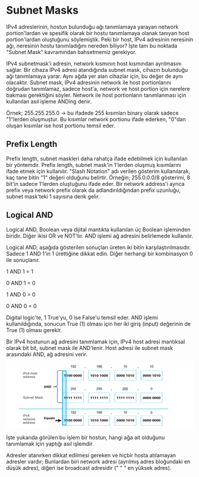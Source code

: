 # Subnet Masks

IPv4 adreslerinin, hostun bulunduğu ağı tanımlamaya yarayan network portion'lardan ve spesifik olarak bir hostu tanımlamaya olanak tanıyan host portion'lardan oluştuğunu söylemiştik. Peki bir host, IPv4 adresinin neresinin ağı, neresinin hostu tanımladığını nereden biliyor? İşte tam bu noktada "Subnet Mask" kavramından bahsetmemiz gerekiyor.

IPv4 subnetmask'i adresin, network kısmının host kısmından ayrılmasını sağlar. Bir cihaza IPv4 adresi atandığında subnet mask, cihazın bulunduğu ağı tanımlamaya yarar. Aynı ağda yer alan cihazlar için, bu değer de aynı olacaktır. Subnet mask, IPv4 adresinin network ile host portionlarını doğrudan tanımlamaz, sadece host'a, network ve host portion için nerelere bakması gerektiğini söyler. Network ile host portionların tanımlanması için kullanılan asıl işleme ANDing denir.

Örnek; 255.255.255.0 -> bu ifadede 255 kısımları binary olarak sadece "1"lerden oluşmuştur. Bu kısımlar network portionu ifade ederken, "0"dan oluşan kısımlar ise host portionu temsil eder.

## Prefix Length

Prefix length, subnet maskleri daha rahatça ifade edebilmek için kullanılan bir yöntemdir. Prefix length, subnet mask'in 1'lerden oluşmuş kısımlarını ifade etmek için kullanılır. "Slash Notation" adı verilen gösterim kullanılarak, kaç tane bitin "1" değeri olduğunu belirtir. Örneğin; 255.0.0.0/8 gösterimi, 8 bit'in sadece 1'lerden oluştuğunu ifade eder. Bir network address'i ayrıca prefix veya network prefix olarak da adlandırıldığından prefix uzunluğu, subnet mask'teki 1 sayısına denk gelir.

## Logical AND

Logical AND, Boolean veya dijital mantıkta kullanılan üç Boolean işleminden biridir. Diğer ikisi OR ve NOT'tır. AND işlemi ağ adresini belirlemede kullanılır.

Logical AND, aşağıda gösterilen sonuçları üreten iki bitin karşılaştırılmasıdır. Sadece 1 AND 1'in 1 ürettiğine dikkat edin. Diğer herhangi bir kombinasyon 0 ile sonuçlanır.

1 AND 1 = 1

0 AND 1 = 0

1 AND 0 = 0

0 AND 0 = 0

Digital logic'te, 1 True'yu, 0 ise False'u temsil eder. AND işlemi kullanıldığında, sonucun True (1) olması için her iki giriş (input) değerinin de True (1) olması gerekir. 

Bir IPv4 hostunun ağ adresini tanımlamak için, IPv4 host adresi mantıksal olarak bit bit, subnet mask ile AND'lenir. Host adresi ile subnet mask arasındaki AND, ağ adresini verir.

![image](images/ANDing.png)

İşte yukarıda görülen bu işlem bir hostun, hangi ağa ait olduğunu tanımlamak için yaptığı asıl işlemdir.

Adresler atanırken dikkat edilmesi gereken ve hiçbir hosta atılamayan adresler vardır; Bunlardan biri network adresi (ayrılmış adres bloğundaki en düşük adres), diğeri ise broadcast adresidir (" " " en yüksek adres).
